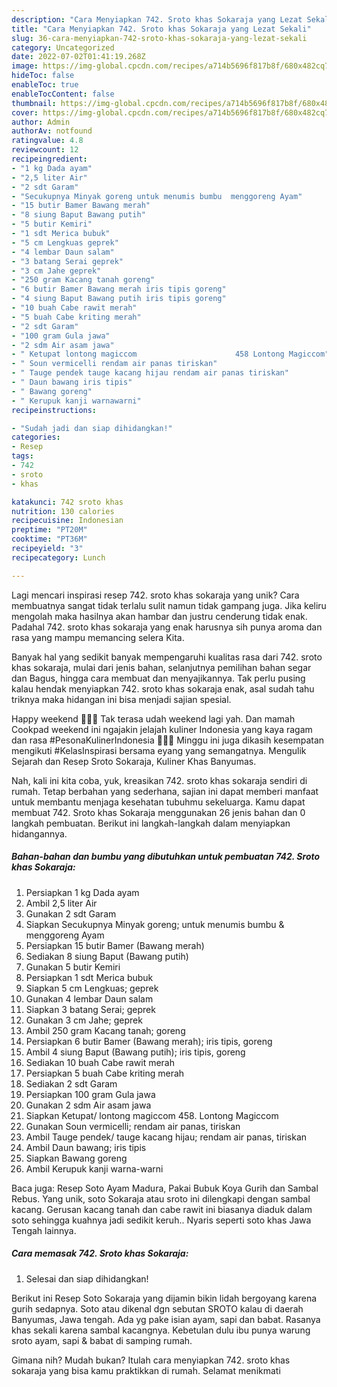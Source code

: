 ```yaml
---
description: "Cara Menyiapkan 742. Sroto khas Sokaraja yang Lezat Sekali"
title: "Cara Menyiapkan 742. Sroto khas Sokaraja yang Lezat Sekali"
slug: 36-cara-menyiapkan-742-sroto-khas-sokaraja-yang-lezat-sekali
category: Uncategorized
date: 2022-07-02T01:41:19.268Z
image: https://img-global.cpcdn.com/recipes/a714b5696f817b8f/680x482cq70/742-sroto-khas-sokaraja-foto-resep-utama.jpg
hideToc: false
enableToc: true
enableTocContent: false
thumbnail: https://img-global.cpcdn.com/recipes/a714b5696f817b8f/680x482cq70/742-sroto-khas-sokaraja-foto-resep-utama.jpg
cover: https://img-global.cpcdn.com/recipes/a714b5696f817b8f/680x482cq70/742-sroto-khas-sokaraja-foto-resep-utama.jpg
author: Admin
authorAv: notfound
ratingvalue: 4.8
reviewcount: 12
recipeingredient:
- "1 kg Dada ayam"
- "2,5 liter Air"
- "2 sdt Garam"
- "Secukupnya Minyak goreng untuk menumis bumbu  menggoreng Ayam"
- "15 butir Bamer Bawang merah"
- "8 siung Baput Bawang putih"
- "5 butir Kemiri"
- "1 sdt Merica bubuk"
- "5 cm Lengkuas geprek"
- "4 lembar Daun salam"
- "3 batang Serai geprek"
- "3 cm Jahe geprek"
- "250 gram Kacang tanah goreng"
- "6 butir Bamer Bawang merah iris tipis goreng"
- "4 siung Baput Bawang putih iris tipis goreng"
- "10 buah Cabe rawit merah"
- "5 buah Cabe kriting merah"
- "2 sdt Garam"
- "100 gram Gula jawa"
- "2 sdm Air asam jawa"
- " Ketupat lontong magiccom                      458 Lontong Magiccom"
- " Soun vermicelli rendam air panas tiriskan"
- " Tauge pendek tauge kacang hijau rendam air panas tiriskan"
- " Daun bawang iris tipis"
- " Bawang goreng"
- " Kerupuk kanji warnawarni"
recipeinstructions:

- "Sudah jadi dan siap dihidangkan!"
categories:
- Resep
tags:
- 742
- sroto
- khas

katakunci: 742 sroto khas 
nutrition: 130 calories
recipecuisine: Indonesian
preptime: "PT20M"
cooktime: "PT36M"
recipeyield: "3"
recipecategory: Lunch

---
```





Lagi mencari inspirasi resep 742. sroto khas sokaraja yang unik? Cara membuatnya sangat tidak terlalu sulit namun tidak gampang juga. Jika keliru mengolah maka hasilnya akan hambar dan justru cenderung tidak enak. Padahal 742. sroto khas sokaraja yang enak harusnya sih punya aroma dan rasa yang mampu memancing selera Kita.





Banyak hal yang sedikit banyak mempengaruhi kualitas rasa dari 742. sroto khas sokaraja, mulai dari jenis bahan, selanjutnya pemilihan bahan segar dan Bagus, hingga cara membuat dan menyajikannya. Tak perlu pusing kalau hendak menyiapkan 742. sroto khas sokaraja enak,      asal sudah tahu triknya maka hidangan ini bisa menjadi sajian spesial.














Happy weekend 🥳🥳🥳 Tak terasa udah weekend lagi yah. Dan mamah Cookpad weekend ini ngajakin jelajah kuliner Indonesia yang kaya ragam dan rasa #PesonaKulinerIndonesia 🥰🥰🥰 Minggu ini juga dikasih kesempatan mengikuti #KelasInspirasi bersama eyang yang semangatnya. Mengulik Sejarah dan Resep Sroto Sokaraja, Kuliner Khas Banyumas.






Nah, kali ini kita coba, yuk, kreasikan 742. sroto khas sokaraja sendiri di rumah. Tetap berbahan yang sederhana, sajian ini dapat memberi manfaat untuk membantu menjaga kesehatan tubuhmu sekeluarga. Kamu dapat membuat 742. Sroto khas Sokaraja menggunakan 26 jenis bahan dan 0 langkah pembuatan. Berikut ini langkah-langkah dalam menyiapkan hidangannya.

<!--inarticleads1-->

##### Bahan-bahan dan bumbu yang dibutuhkan untuk pembuatan 742. Sroto khas Sokaraja:

1. Persiapkan 1 kg Dada ayam
1. Ambil 2,5 liter Air
1. Gunakan 2 sdt Garam
1. Siapkan Secukupnya Minyak goreng; untuk menumis bumbu &amp; menggoreng Ayam
1. Persiapkan 15 butir Bamer (Bawang merah)
1. Sediakan 8 siung Baput (Bawang putih)
1. Gunakan 5 butir Kemiri
1. Persiapkan 1 sdt Merica bubuk
1. Siapkan 5 cm Lengkuas; geprek
1. Gunakan 4 lembar Daun salam
1. Siapkan 3 batang Serai; geprek
1. Gunakan 3 cm Jahe; geprek
1. Ambil 250 gram Kacang tanah; goreng
1. Persiapkan 6 butir Bamer (Bawang merah); iris tipis, goreng
1. Ambil 4 siung Baput (Bawang putih); iris tipis, goreng
1. Sediakan 10 buah Cabe rawit merah
1. Persiapkan 5 buah Cabe kriting merah
1. Sediakan 2 sdt Garam
1. Persiapkan 100 gram Gula jawa
1. Gunakan 2 sdm Air asam jawa
1. Siapkan  Ketupat/ lontong magiccom                      458. Lontong Magiccom
1. Gunakan  Soun vermicelli; rendam air panas, tiriskan
1. Ambil  Tauge pendek/ tauge kacang hijau; rendam air panas, tiriskan
1. Ambil  Daun bawang; iris tipis
1. Siapkan  Bawang goreng
1. Ambil  Kerupuk kanji warna-warni


Baca juga: Resep Soto Ayam Madura, Pakai Bubuk Koya Gurih dan Sambal Rebus. Yang unik, soto Sokaraja atau sroto ini dilengkapi dengan sambal kacang. Gerusan kacang tanah dan cabe rawit ini biasanya diaduk dalam soto sehingga kuahnya jadi sedikit keruh.. Nyaris seperti soto khas Jawa Tengah lainnya. 

<!--inarticleads2-->

##### Cara memasak 742. Sroto khas Sokaraja:


1. Selesai dan siap dihidangkan!

Berikut ini Resep Soto Sokaraja yang dijamin bikin lidah bergoyang karena gurih sedapnya. Soto atau dikenal dgn sebutan SROTO kalau di daerah Banyumas, Jawa tengah. Ada yg pake isian ayam, sapi dan babat. Rasanya khas sekali karena sambal kacangnya. Kebetulan dulu ibu punya warung sroto ayam, sapi &amp; babat di samping rumah. 

Gimana nih? Mudah bukan? Itulah cara menyiapkan 742. sroto khas sokaraja yang bisa kamu praktikkan di rumah. Selamat menikmati

